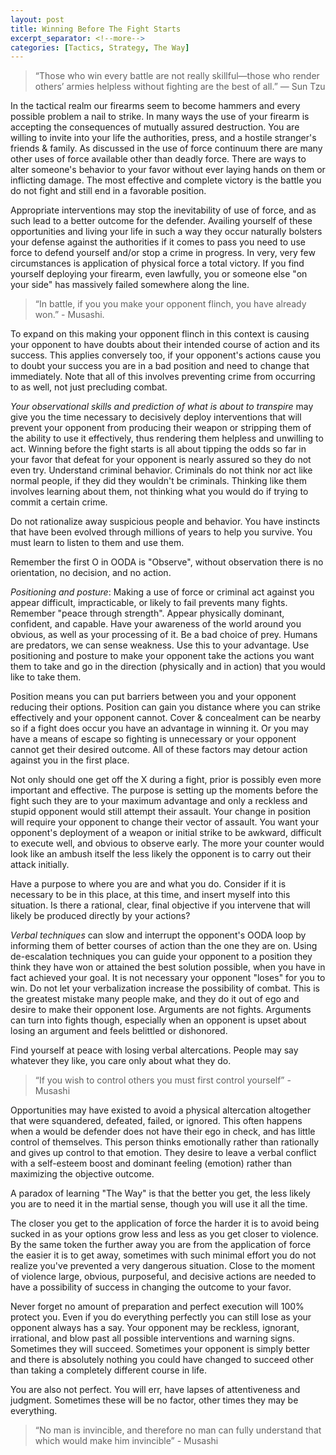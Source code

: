 ```yaml
---
layout: post
title: Winning Before The Fight Starts
excerpt_separator: <!--more-->
categories: [Tactics, Strategy, The Way]
---
```

> “Those who win every battle are not really skillful—those who render others’ armies helpless without fighting are the best of all.” — Sun Tzu

In the tactical realm our firearms seem to become hammers and every possible problem a nail to strike. In many ways the use of your firearm is accepting the consequences of mutually assured destruction. You are willing to invite into your life the authorities, press, and a hostile stranger's friends & family. As discussed in the use of force continuum there are many other uses of force available other than deadly force. There are ways to alter someone's behavior to your favor without ever laying hands on them or inflicting damage. The most effective and complete victory is the battle you do not fight and still end in a favorable position.
<!--more-->

Appropriate interventions may stop the inevitability of use of force, and as such lead to a better outcome for the defender. Availing yourself of these opportunities and living your life in such a way they occur naturally bolsters your defense against the authorities if it comes to pass you need to use force to defend yourself and/or stop a crime in progress. In very, very few circumstances is application of physical force a total victory. If you find yourself deploying your firearm, even lawfully, you or someone else "on your side" has massively failed somewhere along the line.

>“In battle, if you you make your opponent flinch, you have already won.” - Musashi.

To expand on this making your opponent flinch in this context is causing your opponent to have doubts about their intended course of action and its success. This applies conversely too, if your opponent's actions cause you to doubt your success you are in a bad position and need to change that immediately. Note that all of this involves preventing crime from occurring to as well, not just precluding combat.

*Your observational skills and prediction of what is about to transpire* may give you the time necessary to decisively deploy interventions that will prevent your opponent from producing their weapon or stripping them of the ability to use it effectively, thus rendering them helpless and unwilling to act. Winning before the fight starts is all about tipping the odds so far in your favor that defeat for your opponent is nearly assured so they do not even try.
Understand criminal behavior. Criminals do not think nor act like normal people, if they did they wouldn't be criminals. Thinking like them involves learning about them, not thinking what you would do if trying to commit a certain crime. 

Do not rationalize away suspicious people and behavior. You have instincts that have been evolved through millions of years to help you survive. You must learn to listen to them and use them.

Remember the first O in OODA is "Observe", without observation there is no orientation, no decision, and no action. 

*Positioning and posture*: Making a use of force or criminal act against you appear difficult, impracticable, or likely to fail prevents many fights. Remember "peace through strength". Appear physically dominant, confident, and capable. Have your awareness of the world around you obvious, as well as your processing of it. Be a bad choice of prey. Humans are predators, we can sense weakness. Use this to your advantage. Use positioning and posture to make your opponent take the actions you want them to take and go in the direction (physically and in action) that you would like to take them.

Position means you can put barriers between you and your opponent reducing their options. Position can gain you distance where you can strike effectively and your opponent cannot. Cover & concealment can be nearby so if a fight does occur you have an advantage in winning it. Or you may have a means of escape so fighting is unnecessary or your opponent cannot get their desired outcome. All of these factors may detour action against you in the first place.

Not only should one get off the X during a fight, prior is possibly even more important and effective. The purpose is setting up the moments before the fight such they are to your maximum advantage and only a reckless and stupid opponent would still attempt their assault. Your change in position will require your opponent to change their vector of assault. You want your opponent's deployment of a weapon or initial strike to be awkward, difficult to execute well, and obvious to observe early. The more your counter would look like an ambush itself the less likely the opponent is to carry out their attack initially.

Have a purpose to where you are and what you do. Consider if it is necessary to be in this place, at this time, and insert myself into this situation. Is there a rational, clear, final objective if you intervene that will likely be produced directly by your actions?

*Verbal techniques* can slow and interrupt the opponent's OODA loop by informing them of better courses of action than the one they are on. Using de-escalation techniques you can guide your opponent to a position they think they have won or attained the best solution possible, when you have in fact achieved your goal. It is not necessary your opponent "loses" for you to win. Do not let your verbalization increase the possibility of combat. This is the greatest mistake many people make, and they do it out of ego and desire to make their opponent lose. Arguments are not fights. Arguments can turn into fights though, especially when an opponent is upset about losing an argument and feels belittled or dishonored.

Find yourself at peace with losing verbal altercations. People may say whatever they like, you care only about what they do.

> “If you wish to control others you must first control yourself” - Musashi

Opportunities may have existed to avoid a physical altercation altogether that were squandered, defeated, failed, or ignored. This often happens when a would be defender does not have their ego in check, and has little control of themselves. This person thinks emotionally rather than rationally and gives up control to that emotion. They desire to leave a verbal conflict with a self-esteem boost and dominant feeling (emotion) rather than maximizing the objective outcome.

A paradox of learning "The Way" is that the better you get, the less likely you are to need it in the martial sense, though you will use it all the time.

The closer you get to the application of force the harder it is to avoid being sucked in as your options grow less and less as you get closer to violence. By the same token the further away you are from the application of force the easier it is to get away, sometimes with such minimal effort you do not realize you've prevented a very dangerous situation. Close to the moment of violence large, obvious, purposeful, and decisive actions are needed to have a possibility of success in changing the outcome to your favor.

Never forget no amount of preparation and perfect execution will 100% protect you. Even if you do everything perfectly you can still lose as your opponent always has a say. Your opponent may be reckless, ignorant, irrational, and blow past all possible interventions and warning signs. Sometimes they will succeed. Sometimes your opponent is simply better and there is absolutely nothing you could have changed to succeed other than taking a completely different course in life.

You are also not perfect. You will err, have lapses of attentiveness and judgment. Sometimes these will be no factor, other times they may be everything.

> “No man is invincible, and therefore no man can fully understand that which would make him invincible” - Musashi
